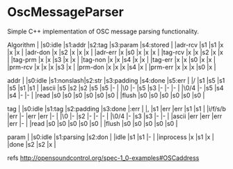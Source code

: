 OscMessageParser
================

Simple C++ implementation of OSC message parsing functionality.

Algorithm
|           |s0:idle    |s1:addr    |s2:tag     |s3:param   |s4:stored  |
|adr-rcv    |s1         |s1         |x          |x          |x          |
|adr-don    |x          |s2         |x          |x          |x          |
|adr-err    |x          |s0         |x          |x          |x          |
|tag-rcv    |x          |x          |s2         |x          |x          |
|tag-prm    |x          |x          |s3         |x          |x          |
|tag-non    |x          |x          |s4         |x          |x          |
|tag-err    |x          |x          |s0         |x          |x          |
|prm-rcv    |x          |x          |x          |s3         |x          |
|prm-don    |x          |x          |x          |s4         |x          |
|prm-err    |x          |x          |x          |s0         |x          |

addr
|           |s0:idle    |s1:nonslash|s2:str     |s3:padding |s4:done    |s5:err |
|/          |s1         |s5         |s1         |s5         |s1         |s1     |
|ascii      |s5         |s2         |s2         |s5         |s5         |-      |
|\0         |-          |s5         |s3         |-          |-          |-      |
|\0/4       |-          |s5         |s4         |s4         |-          |-      |
|read       |s0         |s0         |s0         |s0         |s0         |s0     |
|flush      |s0         |s0         |s0         |s0         |s0         |s0     |

tag
|           |s0:idle    |s1:tag     |s2:padding |s3:done    |:err   |
|,          |s1         |err        |err        |s1         |s1     |
|i/f/s/b    |err        |-          |err        |err        |-      |
|\0         |-          |s2         |-          |-          |-      |
|\0/4       |-          |s3         |s3         |-          |-      |
|ascii      |err        |err        |err        |err        |-      |
|read       |s0         |s0         |s0         |s0         |s0     |
|flush      |s0         |s0         |s0         |s0         |s0     |

param
|           |s0:idle    |s1:parsing |s2:don |
|idle       |s1         |s1         |-      |
|inprocess  |x          |s1         |x      |
|done       |s2         |s2         |x      |


refs
http://opensoundcontrol.org/spec-1_0-examples#OSCaddress
